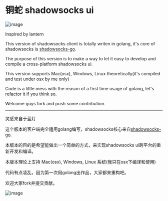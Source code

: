 
铜蛇 shadowsocks ui
======================


![image](https://cloud.githubusercontent.com/assets/2274609/21919929/dfcbb9d6-d998-11e6-8431-2143d4218e23.png)


Inspired by lantern

This version of shadowsocks client is totally writen in golang,  it's core of shadowsocks is [shadowsocks-go](https://github.com/shadowsocks/shadowsocks-go).

The purpose of this version is to make a way to let it easy to develop and compile a cross-platform shadowsocks ui.


This version supports Mac(osx), Windows, Linux theoretically(it's compiled and test under osx by me only)


Code is a little mess with the reason of a first time usage of golang, let's refactor it if you think so.

Welcome guys fork and push some contribution.

------
灵感来自于蓝灯

这个版本的客户端完全适用golang编写，shadowsocks核心来自[shadowsocks-go](https://github.com/shadowsocks/shadowsocks-go).

本版本的目的是希望能做出一个简单的方式，来实现shadowsocks ui跨平台的重新开发和编译。

本版本理论上支持 Mac(osx), Windows, Linux 系统(我只在osx下编译和使用)

代码有点凌乱，因为第一次用golang出作品，大家都来重构吧。

欢迎大家fork并提交贡献。

![image](https://cloud.githubusercontent.com/assets/2274609/21919801/26386c9e-d998-11e6-8d97-1edd65e72bc6.png)
